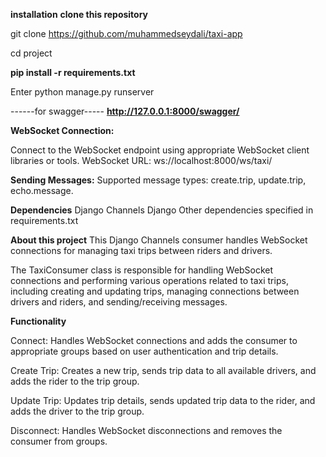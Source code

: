 **installation**
**clone this repository**

git clone https://github.com/muhammedseydali/taxi-app

cd project

**pip install -r requirements.txt**

Enter
python manage.py runserver

------for swagger-----
**http://127.0.0.1:8000/swagger/**

**WebSocket Connection:**

Connect to the WebSocket endpoint using appropriate WebSocket client libraries or tools.
WebSocket URL: ws://localhost:8000/ws/taxi/

**Sending Messages:**
Supported message types: create.trip, update.trip, echo.message.



**Dependencies**
Django Channels
Django
Other dependencies specified in requirements.txt



**About this project**
This Django Channels consumer handles WebSocket connections for managing taxi trips between riders and drivers.



The TaxiConsumer class is responsible for handling WebSocket connections and performing various operations related to taxi trips, including creating and updating trips, managing connections between drivers and riders, and sending/receiving messages.


**Functionality**

Connect: Handles WebSocket connections and adds the consumer to appropriate groups based on user authentication and trip details.

Create Trip: Creates a new trip, sends trip data to all available drivers, and adds the rider to the trip group.

Update Trip: Updates trip details, sends updated trip data to the rider, and adds the driver to the trip group.

Disconnect: Handles WebSocket disconnections and removes the consumer from groups.

